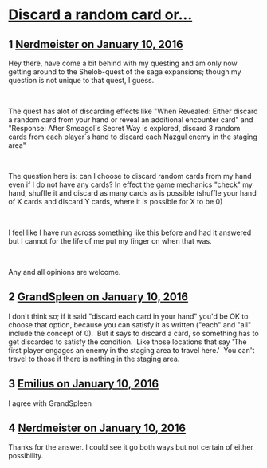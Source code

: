 # [Discard a random card or...](https://community.fantasyflightgames.com/topic/198408-discard-a-random-card-or/)

## 1 [Nerdmeister on January 10, 2016](https://community.fantasyflightgames.com/topic/198408-discard-a-random-card-or/?do=findComment&comment=1981105)

Hey there, have come a bit behind with my questing and am only now getting around to the Shelob-quest of the saga expansions; though my question is not unique to that quest, I guess.

 

The quest has alot of discarding effects like "When Revealed: Either discard a random card from your hand or reveal an additional encounter card" and "Response: After Smeagol´s Secret Way is explored, discard 3 random cards from each player´s hand to discard each Nazgul enemy in the staging area"

 

The question here is: can I choose to discard random cards from my hand even if I do not have any cards? In effect the game mechanics "check" my hand, shuffle it and discard as many cards as is possible (shuffle your hand of X cards and discard Y cards, where it is possible for X to be 0)

 

I feel like I have run across something like this before and had it answered but I cannot for the life of me put my finger on when that was.

 

Any and all opinions are welcome.

## 2 [GrandSpleen on January 10, 2016](https://community.fantasyflightgames.com/topic/198408-discard-a-random-card-or/?do=findComment&comment=1981217)

I don't think so; if it said "discard each card in your hand" you'd be OK to choose that option, because you can satisfy it as written ("each" and "all" include the concept of 0).  But it says to discard a card, so something has to get discarded to satisfy the condition.  Like those locations that say 'The first player engages an enemy in the staging area to travel here.'  You can't travel to those if there is nothing in the staging area.

## 3 [Emilius on January 10, 2016](https://community.fantasyflightgames.com/topic/198408-discard-a-random-card-or/?do=findComment&comment=1981376)

I agree with GrandSpleen

## 4 [Nerdmeister on January 10, 2016](https://community.fantasyflightgames.com/topic/198408-discard-a-random-card-or/?do=findComment&comment=1981540)

Thanks for the answer. I could see it go both ways but not certain of either possibility.

